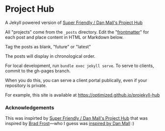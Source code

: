 Project Hub
===========

A Jekyll powered version of [Super Friendly / Dan Mall's Project Hub](https://github.com/SuperFriendly/project-hub/)

All "projects" come from the `_posts` directory. Edit the "[frontmatter](http://jekyll.tips/jekyll-casts/front-matter/)" for each post and place content in HTML or Markdown below.

Tag the posts as blank, "future" or "latest"

The posts will display in chronological order.

For local development, run `bundle exec jekyll serve`. To serve to clients, commit to the gh-pages branch.

When you do this, you can serve a client portal publically, even if your repository is private.

For example, this site is available at https://optimized.github.io/projekyll-hub

### Acknowledgements

This was inspirted by [Super Friendly / Dan Mall's Project Hub](https://github.com/SuperFriendly/project-hub/) that was inspired by [Brad Frost](http://bradfrostweb.com/)—who I guess was [inspired by Dan Mall](http://24ways.org/2013/project-hubs/) :)
